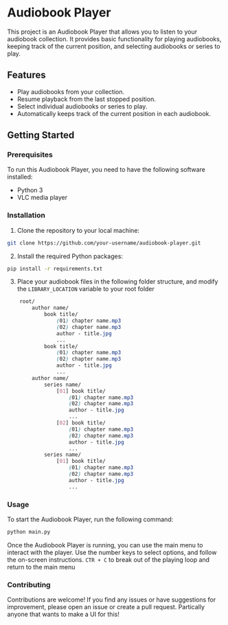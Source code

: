 # Audiobook Player


This project is an Audiobook Player that allows you to listen to your audiobook collection. It provides basic functionality for playing audiobooks, keeping track of the current position, and selecting audiobooks or series to play.

## Features

- Play audiobooks from your collection.
- Resume playback from the last stopped position.
- Select individual audiobooks or series to play.
- Automatically keeps track of the current position in each audiobook.

## Getting Started

### Prerequisites

To run this Audiobook Player, you need to have the following software installed:

- Python 3
- VLC media player

### Installation

1. Clone the repository to your local machine:

```bash
git clone https://github.com/your-username/audiobook-player.git
```

2. Install the required Python packages:

```bash
pip install -r requirements.txt
```

3. Place your audiobook files in the following folder structure, and modify the `LIBRARY_LOCATION` variable to your root folder
```scss
    root/
        author name/
            book title/
                (01) chapter name.mp3
                (02) chapter name.mp3
                author - title.jpg
                ...
            book title/
                (01) chapter name.mp3
                (02) chapter name.mp3
                author - title.jpg
                ...
        author name/
            series name/
                [01] book title/
                    (01) chapter name.mp3
                    (02) chapter name.mp3
                    author - title.jpg
                    ...
                [02] book title/
                    (01) chapter name.mp3
                    (02) chapter name.mp3                   
                    author - title.jpg
                    ...
            series name/
                [01] book title/
                    (01) chapter name.mp3
                    (02) chapter name.mp3
                    author - title.jpg
                    ...
```

### Usage
To start the Audiobook Player, run the following command:

```bash
python main.py
```

Once the Audiobook Player is running, you can use the main menu to interact with the player. Use the number keys to select options, and follow the on-screen instructions. `CTR + C` to break out of the playing loop and return to the main menu

### Contributing
Contributions are welcome! If you find any issues or have suggestions for improvement, please open an issue or create a pull request. Partically anyone that wants to make a UI for this!

